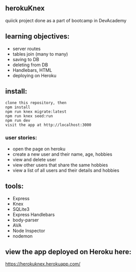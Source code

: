 ## herokuKnex
quiick project done as a part of bootcamp in DevAcademy

## learning objectives:
- server routes
- tables join (many to many)
- saving to DB
- deleting from DB
- Handlebars, HTML
- deploying on Heroku

## install:
```
clone this repository, then
npm install
npm run knex migrate:latest
npm run knex seed:run
npm run dev
visit the app at http://localhost:3000
```
### user stories:
 - open the page on heroku
 - create a new user and their name, age, hobbies
 - view and delete user
 - view other users that share the same hobbies 
 - view a list of all users and their details and hobbies

## tools:
 - Express
 - Knex
 - SQLite3
 - Express Handlebars
 - body-parser
 - AVA
 - Node Inspector
 - nodemon
 
 ## view the app deployed on Heroku here:
https://herokuknex.herokuapp.com/



<!-- # Boilerplate: Knex.js

Phase 1 boilerplate project with:

 - Express
 - Knex
 - SQLite3
 - Express Handlebars
 - body-parser
 - AVA
 - Node Inspector
 - nodemon


## Install

```
npm install
npm run knex migrate:latest
npm run knex seed:run
npm run dev
```

Be sure to check out the other npm scripts too. -->
